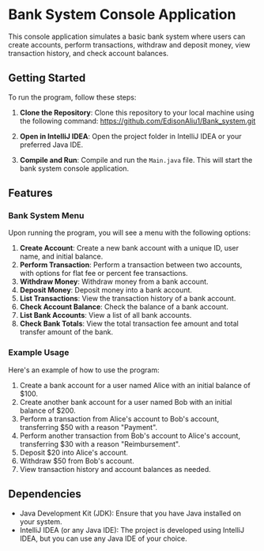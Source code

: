 # Bank System Console Application

This console application simulates a basic bank system where users can create accounts, perform transactions, withdraw and deposit money, view transaction history, and check account balances.

## Getting Started

To run the program, follow these steps:

1. **Clone the Repository**: Clone this repository to your local machine using the following command:
   https://github.com/EdisonAliu1/Bank_system.git

2. **Open in IntelliJ IDEA**: Open the project folder in IntelliJ IDEA or your preferred Java IDE.

3. **Compile and Run**: Compile and run the `Main.java` file. This will start the bank system console application.

## Features

### Bank System Menu

Upon running the program, you will see a menu with the following options:

1. **Create Account**: Create a new bank account with a unique ID, user name, and initial balance.
2. **Perform Transaction**: Perform a transaction between two accounts, with options for flat fee or percent fee transactions.
3. **Withdraw Money**: Withdraw money from a bank account.
4. **Deposit Money**: Deposit money into a bank account.
5. **List Transactions**: View the transaction history of a bank account.
6. **Check Account Balance**: Check the balance of a bank account.
7. **List Bank Accounts**: View a list of all bank accounts.
8. **Check Bank Totals**: View the total transaction fee amount and total transfer amount of the bank.

### Example Usage

Here's an example of how to use the program:

1. Create a bank account for a user named Alice with an initial balance of $100.
2. Create another bank account for a user named Bob with an initial balance of $200.
3. Perform a transaction from Alice's account to Bob's account, transferring $50 with a reason "Payment".
4. Perform another transaction from Bob's account to Alice's account, transferring $30 with a reason "Reimbursement".
5. Deposit $20 into Alice's account.
6. Withdraw $50 from Bob's account.
7. View transaction history and account balances as needed.

## Dependencies

- Java Development Kit (JDK): Ensure that you have Java installed on your system.
- IntelliJ IDEA (or any Java IDE): The project is developed using IntelliJ IDEA, but you can use any Java IDE of your choice.

